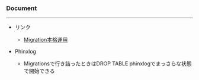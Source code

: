 ### Document

***

- リンク

    - [Migration本格運用](https://qiita.com/tentatsu/items/dea6e5864ab150f28da4)

- Phinxlog

    - Migrationsで行き詰ったときはDROP TABLE phinxlogでまっさらな状態で開始できる